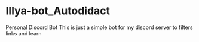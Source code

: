 # Illya-bot_Autodidact
Personal Discord Bot
This is just a simple bot for my discord server to filters links and learn
